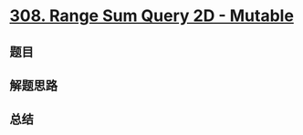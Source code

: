 # [308. Range Sum Query 2D - Mutable](https://leetcode.com/problems/range-sum-query-2d-mutable/)

## 题目


## 解题思路


## 总结


